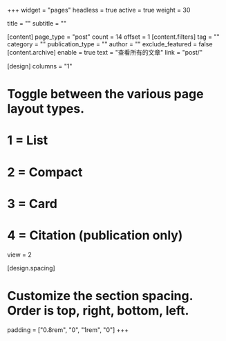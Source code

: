 +++
widget = "pages"
headless = true
active = true
weight = 30

title = ""
subtitle = ""

[content]
  page_type = "post"
  count = 14
  offset = 1
  [content.filters]
    tag = ""
    category = ""
    publication_type = ""
    author = ""
    exclude_featured = false
  [content.archive]
    enable = true
    text = "查看所有的文章"
    link = "post/"

[design]
  columns = "1"
  # Toggle between the various page layout types.
  #   1 = List
  #   2 = Compact
  #   3 = Card
  #   4 = Citation (publication only)
  view = 2

[design.spacing]
# Customize the section spacing. Order is top, right, bottom, left.
padding = ["0.8rem", "0", "1rem", "0"]
+++
